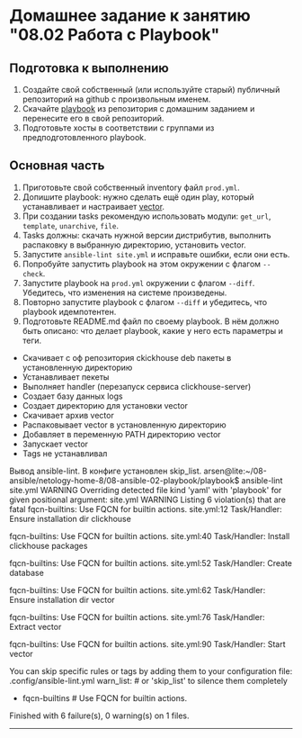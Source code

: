 # Домашнее задание к занятию "08.02 Работа с Playbook"

## Подготовка к выполнению

1. Создайте свой собственный (или используйте старый) публичный репозиторий на github с произвольным именем.
2. Скачайте [playbook](./playbook/) из репозитория с домашним заданием и перенесите его в свой репозиторий.
3. Подготовьте хосты в соответствии с группами из предподготовленного playbook.

## Основная часть

1. Приготовьте свой собственный inventory файл `prod.yml`.
2. Допишите playbook: нужно сделать ещё один play, который устанавливает и настраивает [vector](https://vector.dev).
3. При создании tasks рекомендую использовать модули: `get_url`, `template`, `unarchive`, `file`.
4. Tasks должны: скачать нужной версии дистрибутив, выполнить распаковку в выбранную директорию, установить vector.
5. Запустите `ansible-lint site.yml` и исправьте ошибки, если они есть.
6. Попробуйте запустить playbook на этом окружении с флагом `--check`.
7. Запустите playbook на `prod.yml` окружении с флагом `--diff`. Убедитесь, что изменения на системе произведены.
8. Повторно запустите playbook с флагом `--diff` и убедитесь, что playbook идемпотентен.
9. Подготовьте README.md файл по своему playbook. В нём должно быть описано: что делает playbook, какие у него есть параметры и теги.
 - Скачивает с оф репозитория ckickhouse deb пакеты в установленную директорию
 - Устанавливает пекеты
 - Выполняет handler (перезапуск сервиса clickhouse-server)
 - Создает базу данных logs
 - Создает директорию для установки vector
 - Скачивает архив vector
 - Распаковывает vector в установленную директорию
 - Добавляет в переменную PATH директорию vector
 - Запускает vector
 - Tags не устанавливал

Вывод ansible-lint. В конфиге установлен skip_list. 
arsen@lite:~/08-ansible/netology-home-8/08-ansible-02-playbook/playbook$ ansible-lint site.yml
WARNING  Overriding detected file kind 'yaml' with 'playbook' for given positional argument: site.yml
WARNING  Listing 6 violation(s) that are fatal
fqcn-builtins: Use FQCN for builtin actions.
site.yml:12 Task/Handler: Ensure installation dir clickhouse

fqcn-builtins: Use FQCN for builtin actions.
site.yml:40 Task/Handler: Install clickhouse packages

fqcn-builtins: Use FQCN for builtin actions.
site.yml:52 Task/Handler: Create database

fqcn-builtins: Use FQCN for builtin actions.
site.yml:62 Task/Handler: Ensure installation dir vector

fqcn-builtins: Use FQCN for builtin actions.
site.yml:76 Task/Handler: Extract vector

fqcn-builtins: Use FQCN for builtin actions.
site.yml:90 Task/Handler: Start vector

You can skip specific rules or tags by adding them to your configuration file:
  .config/ansible-lint.yml
warn_list:  # or 'skip_list' to silence them completely
  - fqcn-builtins  # Use FQCN for builtin actions.

Finished with 6 failure(s), 0 warning(s) on 1 files.


---
